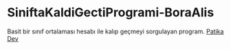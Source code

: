 # SiniftaKaldiGectiProgrami-BoraAlis
Basit bir sınıf ortalaması hesabı ile kalıp geçmeyi sorgulayan program.
[Patika Dev](https://app.patika.dev)
